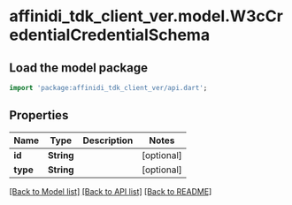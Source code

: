 # affinidi_tdk_client_ver.model.W3cCredentialCredentialSchema

## Load the model package

```dart
import 'package:affinidi_tdk_client_ver/api.dart';
```

## Properties

| Name     | Type       | Description | Notes      |
| -------- | ---------- | ----------- | ---------- |
| **id**   | **String** |             | [optional] |
| **type** | **String** |             | [optional] |

[[Back to Model list]](../README.md#documentation-for-models) [[Back to API list]](../README.md#documentation-for-api-endpoints) [[Back to README]](../README.md)
